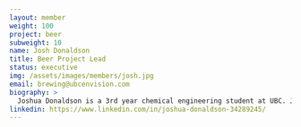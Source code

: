 ```yaml
---
layout: member
weight: 100
project: beer
subweight: 10
name: Josh Donaldson
title: Beer Project Lead
status: executive
img: /assets/images/members/josh.jpg
email: brewing@ubcenvision.com
biography: >
  Joshua Donaldson is a 3rd year chemical engineering student at UBC. Josh is a project lead at UBC Envision where he is working to design a fully-automated brewing system that can be controlled by your phone! Josh has been passionate about entrepreneurship since a young age when he started his own freelance media company. 
linkedin: https://www.linkedin.com/in/joshua-donaldson-34289245/
---
```

